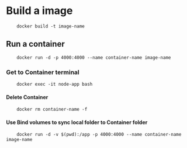 # Build a image

````npm
    docker build -t image-name
````

## Run a container

````npm
    docker run -d -p 4000:4000 --name container-name image-name
````

### Get to Container terminal

````npm
    docker exec -it node-app bash
````

#### Delete Container

````npm
    docker rm container-name -f
````

#### Use Bind volumes to sync local folder to Container folder

````npm
    docker run -d -v $(pwd):/app -p 4000:4000 --name container-name image-name
````
